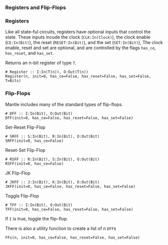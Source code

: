 ### Registers and Flip-Flops

### Registers

Like all state-ful circuits,
registers have optional inputs that control the state.
These inputs incude the clock (`CLK:In(Clock)`),
the clock enable (`CE:In(Bit)`),
the reset (`RESET:In(Bit)`),
and
the set (`SET:In(Bit)`),
The clock enable, reset and set are optional,
and are controlled by the flags
`has_ce`, `has_reset`, and `has_set`.

Returns an n-bit register of type `T`.
```
# Register :: I:In(T(n)), O:Out(T(n))
Register(n, init=0, has_ce=False, has_reset=False, has_set=False, T=Bits)
```

### Flip-Flops

Mantle includes many of the standard types of flip-flops.

```
# DFF :: I:In(Bit), O:Out(Bit)
DFF(init=0, has_ce=False, has_reset=False, has_set=False)
```

Set-Reset Flip-Flop
```
# SRFF :: S:In(Bit), R:In(Bit), O:Out(Bit)
SRFF(init=0, has_ce=False)
```

Reset-Set Flip-Flop
```
# RSFF :: R:In(Bit), S:In(Bit), O:Out(Bit)
RSFF(init=0, has_ce=False)
```

JK Flip-Flop
```
# JKFF :: J:In(Bit), K:In(Bit), O:Out(Bit)
JKFF(init=0, has_ce=False, has_reset=False, has_set=False)
```

Toggle Flip-Flop
```
# TFF :: I:In(Bit), O:Out(Bit)
TFF(init=0, has_ce=False, has_reset=False, has_set=False)
```
If `I` is true, toggle the flip-flop.


There is also a utility function to create a list of n `DFF`s

```
FFs(n, init=0, has_ce=False, has_reset=False, has_set=False)
```



